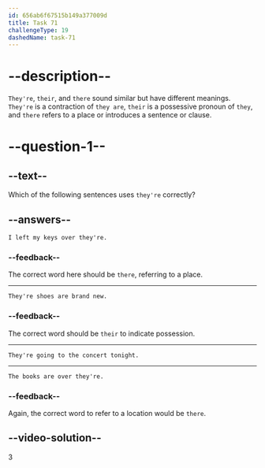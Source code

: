```yaml
---
id: 656ab6f67515b149a377009d
title: Task 71
challengeType: 19
dashedName: task-71
---
```


# --description--

`They're`, `their`, and `there` sound similar but have different meanings. `They're` is a contraction of `they are`, `their` is a possessive pronoun of `they`, and `there` refers to a place or introduces a sentence or clause.

# --question-1--

## --text--

Which of the following sentences uses `they're` correctly?

## --answers--

`I left my keys over they're.`

### --feedback--

The correct word here should be `there`, referring to a place.

---

`They're shoes are brand new.`

### --feedback--

The correct word should be `their` to indicate possession.

---

`They're going to the concert tonight.`

---

`The books are over they're.`

### --feedback--

Again, the correct word to refer to a location would be `there`.

## --video-solution--

3
